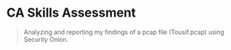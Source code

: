 # CA Skills Assessment

> Analyzing and reporting my findings of a pcap file (Tousif.pcap) using Security Onion.
